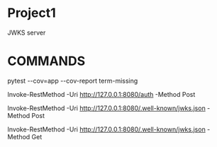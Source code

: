 # Project1
JWKS server

# COMMANDS
pytest --cov=app --cov-report term-missing

Invoke-RestMethod -Uri http://127.0.0.1:8080/auth -Method Post

Invoke-RestMethod -Uri http://127.0.0.1:8080/.well-known/jwks.json -Method Post

Invoke-RestMethod -Uri http://127.0.0.1:8080/.well-known/jwks.json -Method Get
